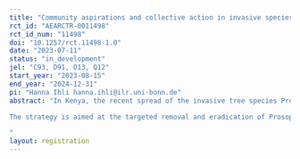 ```yaml
---
title: "Community aspirations and collective action in invasive species management: Evidence from an RCT in Kenya"
rct_id: "AEARCTR-0011498"
rct_id_num: "11498"
doi: "10.1257/rct.11498-1.0"
date: "2023-07-11"
status: "in_development"
jel: "C93, D91, O13, Q12"
start_year: "2023-08-15"
end_year: "2024-12-31"
pi: "Hanna Ihli hanna.ihli@ilr.uni-bonn.de"
abstract: "In Kenya, the recent spread of the invasive tree species Prosopis spp. (hereafter referred to as Prosopis) has caused severe adverse impacts, including loss of biodiversity, encroachment of agricultural and pasture lands, depletion of ground and surface water, and significant economic damage. Some uncoordinated attempts have been made to contain the Prosopis invasion, but so far with little success. In 2020, the Kenyan government has decided to develop a National Prosopis Strategy that will provide a well-coordinated, multi-agency approach to control the highly invasive tree Prosopis. 
The strategy is aimed at the targeted removal and eradication of Prosopis and replacement with various perennial grasses and trees. Current plans to achieve this goal aim to establish and mobilize different community and village level structures for prevention, early detection, and intervention. Our study experimentally investigates the effects of a video-based intervention with role models for collective action on community aspirations and cooperation in the management of Prosopis. The specific objectives of this study hence are (i) to measure community aspirations using six aspiration dimensions, (ii) to assess individual monetary contributions to the real public good of Prosopis management using a real public goods game, (iii) to investigate whether examples of successful collective action (i.e., a video-based intervention) can influence community aspirations and levels of cooperation, and (iv)	to examine whether gender affects levels of cooperation in collective action.
"
layout: registration
---
```



